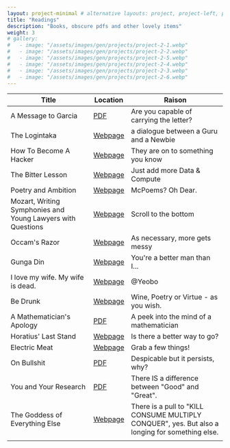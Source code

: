 ```yaml
---
layout: project-minimal # alternative layouts: project, project-left, project-right, project-top, project-minimal
title: "Readings"
description: "Books, obscure pdfs and other lovely items"
weight: 3
# gallery:
#   - image: "/assets/images/gen/projects/project-2-1.webp"
#   - image: "/assets/images/gen/projects/project-2-2.webp"
#   - image: "/assets/images/gen/projects/project-2-5.webp"
#   - image: "/assets/images/gen/projects/project-2-4.webp"
#   - image: "/assets/images/gen/projects/project-2-3.webp"
#   - image: "/assets/images/gen/projects/project-2-6.webp"
---
```


| Title         | Location    | Raison    |
|---------------|-------------|-----------|
| A Message to Garcia | [PDF](https://courses.csail.mit.edu/6.803/pdf/hubbard1899.pdf) | Are you capable of carrying the letter? |
| The Logintaka | [Webpage](http://catb.org/~esr/faqs/loginataka.html) | a dialogue between a Guru and a Newbie |
| How To Become A Hacker | [Webpage](http://www.catb.org/~esr/faqs/hacker-howto.html) | They are on to something you know |
| The Bitter Lesson | [Webpage](http://incompleteideas.net/IncIdeas/BitterLesson.html) | Just add more Data & Compute |
| Poetry and Ambition | [Webpage]( https://poets.org/text/poetry-and-ambition) | McPoems? Oh Dear. |
| Mozart, Writing Symphonies and Young Lawyers with Questions | [Webpage]( https://fs.blog/brain-food/october-30-2022/) | Scroll to the bottom |
| Occam's Razor | [Webpage]( http://pespmc1.vub.ac.be/OCCAMRAZ.html) | As necessary, more gets messy |
| Gunga Din | [Webpage]( https://www.poetryfoundation.org/poems/46783/gunga-din) | You're a better man than I... |
| I love my wife. My wife is dead. | [Webpage]( https://lettersofnote.com/2012/02/15/i-love-my-wife-my-wife-is-dead/) | @Yeobo |
| Be Drunk | [Webpage]( https://poets.org/poem/be-drunk) | Wine, Poetry or Virtue - as you wish. |
| A Mathematician's Apology | [PDF]( https://web.njit.edu/~akansu/PAPERS/GHHardy-AMathematiciansApology.pdf) | A peek into the mind of a mathematician |
| Horatius' Last Stand | [Webpage]( https://www.goodreads.com/quotes/21898-then-out-spake-brave-horatius-the-captain-of-the-gate) | Is there a better way to go? |
| Electric Meat | [Webpage]( https://matt.might.net/articles/electric-meat/) | Grab a few things! |
| On Bullshit | [PDF]( https://www2.csudh.edu/ccauthen/576f12/frankfurt__harry_-_on_bullshit.pdf) | Despicable but it persists, why? |
| You and Your Research | [PDF]( https://www.cs.virginia.edu/~robins/YouAndYourResearch.pdf) | There IS a difference between "Good" and "Great". |
| The Goddess of Everything Else | [Webpage]( https://slatestarcodex.com/2015/08/17/the-goddess-of-everything-else-2/) | There is a pull to "KILL CONSUME MULTIPLY CONQUER", yes. But also a longing for something else. |
||||
